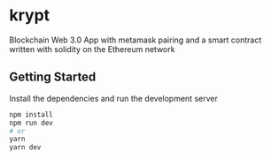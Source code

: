 # krypt
Blockchain Web 3.0 App with metamask pairing and a smart contract written with solidity on the Ethereum network 

## Getting Started

Install the dependencies and run the development server

```bash
npm install
npm run dev
# or
yarn
yarn dev
```
